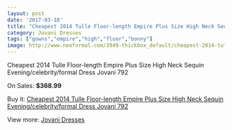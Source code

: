 ```yaml
---
layout: post
date: '2017-03-18'
title: "Cheapest 2014 Tulle Floor-length Empire Plus Size High Neck Sequin Evening/celebrity/formal Dress Jovani 792"
category: Jovani Dresses
tags: ["gowns","empire","high","floor","bonny"]
image: http://www.neoformal.com/3949-thickbox_default/cheapest-2014-tulle-floor-length-empire-plus-size-high-neck-sequin-evening-celebrity-formal-dress-jovani-792.jpg
---
```

Cheapest 2014 Tulle Floor-length Empire Plus Size High Neck Sequin Evening/celebrity/formal Dress Jovani 792

On Sales: **$368.99**
<a href="https://www.neoformal.com/en/jovani-dresses/1473-cheapest-2014-tulle-floor-length-empire-plus-size-high-neck-sequin-evening-celebrity-formal-dress-jovani-792.html"><amp-img layout="responsive" width="600" height="600" src="//www.neoformal.com/3949-thickbox_default/cheapest-2014-tulle-floor-length-empire-plus-size-high-neck-sequin-evening-celebrity-formal-dress-jovani-792.jpg" alt="Cheapest 2014 Tulle Floor-length Empire Plus Size High Neck Sequin Evening/celebrity/formal Dress Jovani 792 0" /></a>
<a href="https://www.neoformal.com/en/jovani-dresses/1473-cheapest-2014-tulle-floor-length-empire-plus-size-high-neck-sequin-evening-celebrity-formal-dress-jovani-792.html"><amp-img layout="responsive" width="600" height="600" src="//www.neoformal.com/3950-thickbox_default/cheapest-2014-tulle-floor-length-empire-plus-size-high-neck-sequin-evening-celebrity-formal-dress-jovani-792.jpg" alt="Cheapest 2014 Tulle Floor-length Empire Plus Size High Neck Sequin Evening/celebrity/formal Dress Jovani 792 1" /></a>

Buy it: [Cheapest 2014 Tulle Floor-length Empire Plus Size High Neck Sequin Evening/celebrity/formal Dress Jovani 792](https://www.neoformal.com/en/jovani-dresses/1473-cheapest-2014-tulle-floor-length-empire-plus-size-high-neck-sequin-evening-celebrity-formal-dress-jovani-792.html "Cheapest 2014 Tulle Floor-length Empire Plus Size High Neck Sequin Evening/celebrity/formal Dress Jovani 792")

View more: [Jovani Dresses](https://www.neoformal.com/en/15-jovani-dresses "Jovani Dresses")